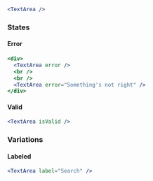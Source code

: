 ```jsx
<TextArea />
```

### States

#### Error

```jsx
<div>
  <TextArea error />
  <br />
  <br />
  <TextArea error="Something's not right" />
</div>
```

#### Valid

```jsx
<TextArea isValid />
```

### Variations

#### Labeled

```jsx
<TextArea label="Search" />
```
